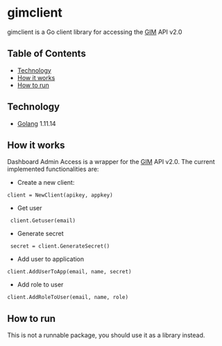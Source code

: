 # gimclient

gimclient is a Go client library for accessing the [GIM](https://gim.readme.io/v2.0) API v2.0

## Table of Contents

- [Technology](#technology)
- [How it works](#how-it-works)
- [How to run](#how-to-run)

## Technology

- [Golang](https://golang.org/doc/) 1.11.14

## How it works

Dashboard Admin Access is a wrapper for the [GIM](https://gim.readme.io/v2.0) API v2.0. The current implemented functionalities are:

- Create a new client:

 ```golang
 client = NewClient(apikey, appkey)
 ```

- Get user

```golang
 client.Getuser(email)
```

- Generate secret

```golang
 secret = client.GenerateSecret()
```

- Add user to application

 ```golang
 client.AddUserToApp(email, name, secret)
 ```

- Add role to user

 ```golang
 client.AddRoleToUser(email, name, role)
 ```

## How to run

This is not a runnable package, you should use it as a library instead.
